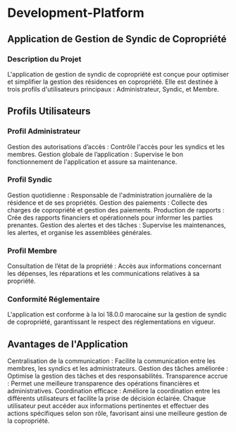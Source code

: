 # Development-Platform
## Application de Gestion de Syndic de Copropriété
### Description du Projet
L'application de gestion de syndic de copropriété est conçue pour optimiser et simplifier la gestion des résidences en copropriété. Elle est destinée à trois profils d'utilisateurs principaux : Administrateur, Syndic, et Membre.

## Profils Utilisateurs
### Profil Administrateur
Gestion des autorisations d’accès : Contrôle l'accès pour les syndics et les membres.
Gestion globale de l’application : Supervise le bon fonctionnement de l'application et assure sa maintenance.
### Profil Syndic
Gestion quotidienne : Responsable de l'administration journalière de la résidence et de ses propriétés.
Gestion des paiements : Collecte des charges de copropriété et gestion des paiements.
Production de rapports : Crée des rapports financiers et opérationnels pour informer les parties prenantes.
Gestion des alertes et des tâches : Supervise les maintenances, les alertes, et organise les assemblées générales.
### Profil Membre
Consultation de l’état de la propriété : Accès aux informations concernant les dépenses, les réparations et les communications relatives à sa propriété.
### Conformité Réglementaire
L'application est conforme à la loi 18.0.0 marocaine sur la gestion de syndic de copropriété, garantissant le respect des réglementations en vigueur.

## Avantages de l'Application
Centralisation de la communication : Facilite la communication entre les membres, les syndics et les administrateurs.
Gestion des tâches améliorée : Optimise la gestion des tâches et des responsabilités.
Transparence accrue : Permet une meilleure transparence des opérations financières et administratives.
Coordination efficace : Améliore la coordination entre les différents utilisateurs et facilite la prise de décision éclairée.
Chaque utilisateur peut accéder aux informations pertinentes et effectuer des actions spécifiques selon son rôle, favorisant ainsi une meilleure gestion de la copropriété.
